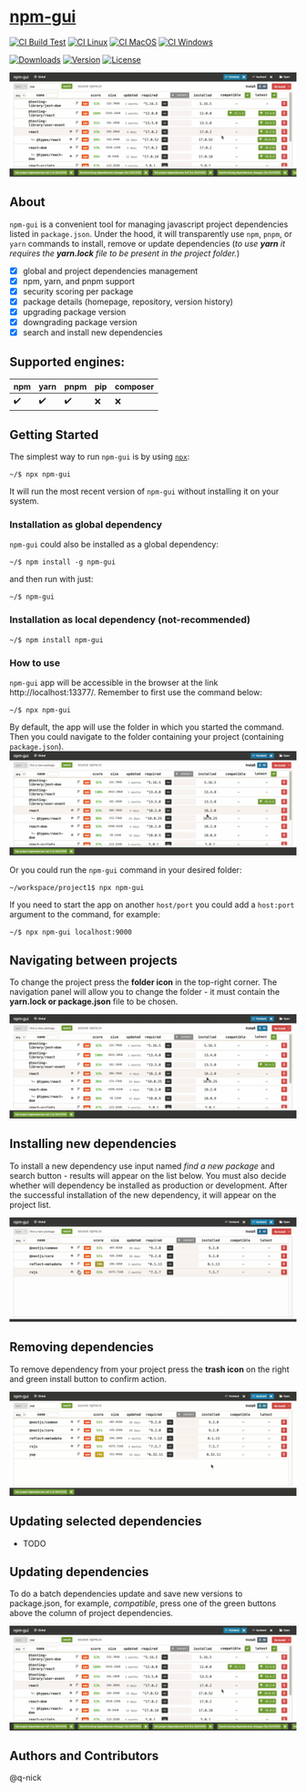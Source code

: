 # [npm-gui](http://q-nick.github.io/npm-gui/)

[![CI Build Test](https://github.com/q-nick/npm-gui/actions/workflows/build.yml/badge.svg)](https://github.com/q-nick/npm-gui/actions/workflows/build.yml)
[![CI Linux](https://github.com/q-nick/npm-gui/actions/workflows/linux.yml/badge.svg)](https://github.com/q-nick/npm-gui/actions/workflows/linux.yml)
[![CI MacOS](https://github.com/q-nick/npm-gui/actions/workflows/macos.yml/badge.svg)](https://github.com/q-nick/npm-gui/actions/workflows/macos.yml)
[![CI Windows](https://github.com/q-nick/npm-gui/actions/workflows/windows.yml/badge.svg)](https://github.com/q-nick/npm-gui/actions/workflows/windows.yml)

<a href="https://www.npmjs.com/package/npm-gui"><img src="https://img.shields.io/npm/dm/npm-gui.svg" alt="Downloads"></a>
<a href="https://www.npmjs.com/package/npm-gui"><img src="https://img.shields.io/npm/v/npm-gui.svg" alt="Version"></a>
<a href="https://www.npmjs.com/package/npm-gui"><img src="https://img.shields.io/npm/l/npm-gui.svg" alt="License"></a>

![](readme/batch-install.GIF)

## About

`npm-gui` is a convenient tool for managing javascript project dependencies listed in `package.json`. Under the hood, it will transparently use `npm`, `pnpm`, or `yarn` commands to install, remove or update dependencies
(_to use **yarn** it requires the **yarn.lock** file to be present in the project folder._)

- [x] global and project dependencies management
- [x] npm, yarn, and pnpm support
- [x] security scoring per package
- [x] package details (homepage, repository, version history)
- [x] upgrading package version
- [x] downgrading package version
- [x] search and install new dependencies

## Supported engines:

| npm | yarn | pnpm | pip | composer |
| --- | ---- | ---- | --- | -------- |
| ✔️  | ✔️   | ✔️   | ❌  | ❌       |

## Getting Started

The simplest way to run `npm-gui` is by using <a href="https://www.npmjs.com/package/npx">`npx`</a>:

```
~/$ npx npm-gui
```

It will run the most recent version of `npm-gui` without installing it on your system.

### Installation as global dependency

`npm-gui` could also be installed as a global dependency:

```
~/$ npm install -g npm-gui
```

and then run with just:

```
~/$ npm-gui
```

### Installation as local dependency (not-recommended)

```
~/$ npm install npm-gui
```

### How to use

`npm-gui` app will be accessible in the browser at the link http://localhost:13377/. Remember to first use the command below:

```
~/$ npx npm-gui
```

By default, the app will use the folder in which you started the command. Then you could navigate to the folder containing your project (containing `package.json`).
![npm-gui navigation](readme/open.GIF)

Or you could run the `npm-gui` command in your desired folder:

```
~/workspace/project1$ npx npm-gui
```

If you need to start the app on another `host/port` you could add a `host:port` argument to the command, for example:

```
~/$ npx npm-gui localhost:9000
```

## Navigating between projects

To change the project press the **folder icon** in the top-right corner. The navigation panel will allow you to change the folder - it must contain the **yarn.lock or package.json** file to be chosen.

![](readme/open.GIF)

## Installing new dependencies

To install a new dependency use input named _find a new package_ and search button - results will appear on the list below. You must also decide whether will dependency be installed as production or development. After the successful installation of the new dependency, it will appear on the project list.

![](readme/install-new.GIF)

## Removing dependencies

To remove dependency from your project press the **trash icon** on the right and green install button to confirm action.

![](readme/deleting.GIF)

## Updating selected dependencies

- TODO

## Updating dependencies

To do a batch dependencies update and save new versions to package.json, for example, _compatible_, press one of the green buttons above the column of project dependencies.

![](readme/batch-install.GIF)

## Authors and Contributors

@q-nick
